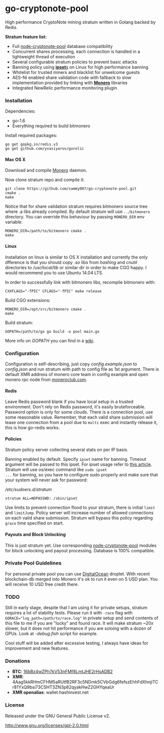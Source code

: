 # go-cryptonote-pool

High performance CryptoNote mining stratum written in Golang backed by Redis.

**Stratum feature list:**

* Full [node-cryptonote-pool](https://github.com/zone117x/node-cryptonote-pool) database compatibility
* Concurrent shares processing, each connection is handled in a lightweight thread of execution
* Several configurable stratum policies to prevent basic attacks
* Banning policy using [**ipset**s](http://ipset.netfilter.org/) on Linux for high performance banning
* Whitelist for trusted miners and blacklist for unwelcome guests
* AES-NI enabled share validation code with fallback to slow implementation provided by linking with [**Monero**](https://github.com/monero-project/bitmonero) libraries
* Integrated NewRelic performance monitoring plugin

### Installation

Dependencies:

  * go-1.6
  * Everything required to build bitmonero

Install required packages:

    go get gopkg.in/redis.v3
    go get github.com/yvasiyarov/gorelic

#### Mac OS X

Download and compile [Monero](https://github.com/monero-project/bitmonero) daemon.

Now clone stratum repo and compile it:

    git clone https://github.com/sammy007/go-cryptonote-pool.git
    cmake .
    make

Notice that for share validation stratum requires bitmonero source tree where .a libs already compiled. By default stratum will use <code>../bitmonero</code> directory. You can override this behaviour by passing <code>MONERO_DIR</code> env variable:

    MONERO_DIR=/path/to/bitmonero cmake .
    make

#### Linux

Installation on linux is similar to OS X installation and currently the only dfference is that you should copy *.so* libs from *hashing* and *cnutil* directories to */usr/local/lib* or similar dir in order to make CGO happy. I would recommend you to use Ubuntu 14.04 LTS.

In order to successfully link with bitmonero libs, recompile bitmonero with:

    CXXFLAGS="-fPIC" CFLAGS="-fPIC" make release

Build CGO extensions:

    MONERO_DIR=/opt/src/bitmonero cmake .
    make

Build stratum:

    GOPATH=/path/to/go go build -o pool main.go

More info on *GOPATH* you can find in a [wiki](https://github.com/golang/go/wiki/GOPATH).

### Configuration

Configuration is self-describing, just copy *config.example.json* to *config.json* and run stratum with path to config file as 1st argument. There is default XMR address of monero core team in config example and open monero rpc node from [moneroclub.com](https://www.moneroclub.com/node).

#### Redis

Leave Redis password blank if you have local setup in a trusted environment. Don't rely on Redis password, it's easily bruteforceable. Password option is only for some clouds. There is a connection pool, use some reasonable value. Remember, that each valid share submission will lease one connection from a pool due to <code>multi</code> exec and instantly release it, this is how go-redis works.

#### Policies

Stratum policy server collecting several stats on per IP basis.

Banning enabled by default. Specify <code>ipset</code> name for banning. Timeout argument will be passed to this ipset. For ipset usage refer to [this article](https://wiki.archlinux.org/index.php/Ipset). Stratum will use os/exec command like <code>sudo ipset ...</code> for banning, so you have to configure sudo properly and make sure that your system will never ask for password:

*/etc/sudoers.d/stratum*

    stratum ALL=NOPASSWD: /sbin/ipset

Use limits to prevent connection flood to your stratum, there is initial <code>limit</code> and <code>limitJump</code>. Policy server will increase number of allowed connections on each valid share submission. Stratum will bypass this policy regarding <code>grace</code> time specified on start.

#### Payouts and Block Unlocking

This is just stratum yet. Use corresponding [node-cryptonote-pool](https://github.com/zone117x/node-cryptonote-pool) modules for block unlocking and payout processing. Database is 100% compatible.

### Private Pool Guidelines

For personal private pool you can use [DigitalOcean](https://www.digitalocean.com/?refcode=2a6767e6285f) droplet. With recent blockchain-db merged into Monero it's ok to run it even on 5 USD plan. You will receive 10 USD free credit there.

### TODO

Still in early stage, despite that I am using it for private setups, stratum requires a lot of stability tests. Please run it with <code>-race</code> flag with <code>GORACE="log_path=/path/to/race.log"</code> in private setup and send contents of this file to me if you are "lucky" and found race. It will make stratum ~20x slower, but it does not hit performance if you are soloing with a dozen of GPUs. Look at *-debug.fish* script for example.

Cool stuff will be added after excessive testing, I always have ideas for improvement and new features.

### Donations

* **BTC**: [16bBz4wZPh7kV53nFMf8LmtJHE2rHsADB2](https://blockchain.info/address/16bBz4wZPh7kV53nFMf8LmtJHE2rHsADB2)
* **XMR**: 4Aag5kkRHmCFHM5aRUtfB2RF3c5NDmk5CVbGdg6fefszEhhFdXhnjiTCr81YxQ9bsi73CSHT3ZN3p82qyakHwZ2GHYqeaUr
* **XMR openalias**: wallet.hashinvest.net

### License

Released under the GNU General Public License v2.

http://www.gnu.org/licenses/gpl-2.0.html
